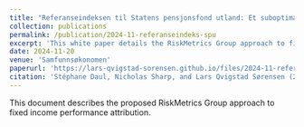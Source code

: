 ```yaml
---
title: "Referanseindeksen til Statens pensjonsfond utland: Et suboptimalt utgangspunkt"
collection: publications
permalink: /publication/2024-11-referanseindeks-spu
excerpt: 'This white paper details the RiskMetrics Group approach to fixed income attribution.'
date: 2024-11-20
venue: 'Samfunnsøkonomen'
paperurl: 'https://lars-qvigstad-sorensen.github.io/files/2024-11-referanseindeks-spu.pdf'
citation: 'Stéphane Daul, Nicholas Sharp, and Lars Qvigstad Sørensen (2010). &quot;Fixed Income Performance Attribution&quot; <i>RiskMetrics Group White Paper</i>'
---
```


This document describes the proposed RiskMetrics Group approach to fixed income performance attribution.
